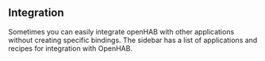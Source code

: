 ## Integration

Sometimes you can easily integrate openHAB with other applications without creating specific bindings.  The sidebar has a list of applications and recipes for integration with OpenHAB.

